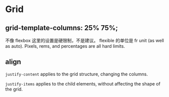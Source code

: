 # Grid

## grid-template-columns: 25% 75%;

不像 flexbox 这里的设置是硬限制，不是建议。
flexible 的单位是 fr unit (as well as auto). Pixels, rems, and percentages are all hard limits.

## align

`justify-content` applies to the grid structure, changing the columns.

`justify-items` applies to the child elements, without affecting the shape of the grid.
